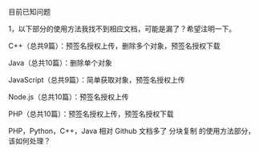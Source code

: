 目前已知问题

1，以下部分的使用方法我找不到相应文档，可能是漏了？希望注明一下。

C++（总共9篇）：预签名授权上传，删除多个对象，预签名授权下载

Java（总共10篇）：删除单个对象

JavaScript（总共9篇）：简单获取对象，预签名授权上传

Node.js（总共10篇）：预签名授权上传

PHP（总共10篇）：预签名授权上传，预签名授权下载



PHP，Python，C++，Java 相对 Github 文档多了 分块复制 的使用方法部分，该如何处理？